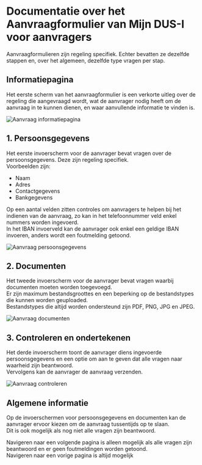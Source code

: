 # Documentatie over het Aanvraagformulier van Mijn DUS-I voor aanvragers

Aanvraagformulieren zijn regeling specifiek. Echter bevatten ze dezelfde stappen en, over het algemeen, dezelfde type vragen per stap.

## Informatiepagina

Het eerste scherm van het aanvraagformulier is een verkorte uitleg over de regeling die aangevraagd wordt, wat de aanvrager nodig heeft om de aanvraag in te kunnen dienen, en waar aanvullende informatie te vinden is.  

![Aanvraag informatiepagina](./images/DUSI%20aanvraag%20start.jpeg)

## 1. Persoonsgegevens

Het eerste invoerscherm voor de aanvrager bevat vragen over de persoonsgegevens. Deze zijn regeling specifiek.  
Voorbeelden zijn:

- Naam
- Adres
- Contactgegevens
- Bankgegevens

Op een aantal velden zitten controles om aanvragers te helpen bij het indienen van de aanvraag, zo kan in het telefoonnummer veld enkel nummers worden ingevoerd.  
In het IBAN invoerveld kan de aanvrager ook enkel een geldige IBAN invoeren, anders wordt een foutmelding getoond.

![Aanvraag persoonsgegevens](./images/DUSI%20aanvraag%20stap%201.jpeg)

## 2. Documenten

Het tweede invoerscherm voor de aanvrager bevat vragen waarbij documenten moeten worden toegevoegd.  
Er zijn maximum bestandsgroottes en een beperking op de bestandstypes die kunnen worden geuploaded.  
Bestandstypes die altijd worden ondersteund zijn PDF, PNG, JPG en JPEG.

![Aanvraag documenten](./images/DUSI%20aanvraag%20stap%202%20documenten%20.jpeg)

## 3. Controleren en ondertekenen

Het derde invoerscherm toont de aanvrager diens ingevoerde persoonsgegevens en een optie om aan te geven dat alle vragen naar waarheid zijn beantwoord.  
Vervolgens kan de aanvrager de aanvraag verzenden.

![Aanvraag controleren](./images/screencapture-aanvraag-acc-dusi-rdobeheer-nl-regelingen-7e5d64e9-35f0-4fee-b8d2-dca967b43183-2023-09-23-19_14_20.png)

## Algemene informatie

Op de invoerschermen voor persoonsgegevens en documenten kan de aanvrager ervoor kiezen om de aanvraag tussentijds op te slaan.  
Dit is ook mogelijk als nog niet alle vragen zijn beantwoord.  

Navigeren naar een volgende pagina is alleen mogelijk als alle vragen zijn beantwoord en er geen foutmeldingen worden getoond.  
Navigeren naar een vorige pagina is altijd mogelijk

